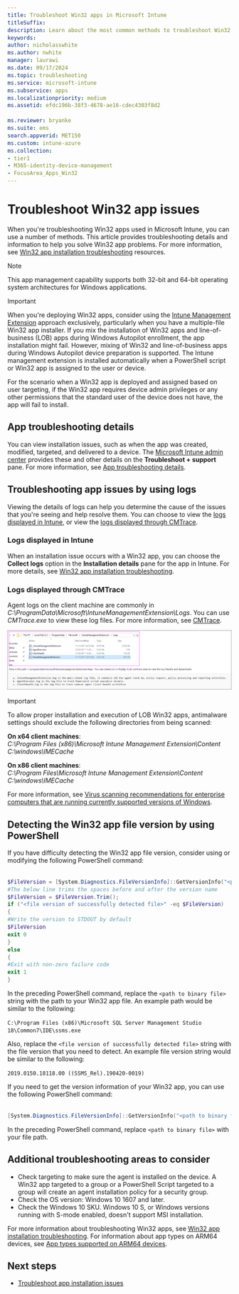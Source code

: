 ```yaml
---
title: Troubleshoot Win32 apps in Microsoft Intune
titleSuffix:
description: Learn about the most common methods to troubleshoot Win32 app issues with Microsoft Intune.
keywords:
author: nicholasswhite
ms.author: nwhite
manager: laurawi
ms.date: 09/17/2024
ms.topic: troubleshooting
ms.service: microsoft-intune
ms.subservice: apps
ms.localizationpriority: medium
ms.assetid: efdc196b-38f3-4678-ae16-cdec4303f8d2

ms.reviewer: bryanke
ms.suite: ems
search.appverid: MET150
ms.custom: intune-azure
ms.collection:
- tier1
- M365-identity-device-management
- FocusArea_Apps_Win32
---
```


# Troubleshoot Win32 app issues

When you're troubleshooting Win32 apps used in Microsoft Intune, you can use a number of methods. This article provides troubleshooting details and information to help you solve Win32 app problems. For more information, see [Win32 app installation troubleshooting](/troubleshoot/mem/intune/troubleshoot-app-install#win32-app-installation-troubleshooting) resources.

> [!NOTE]
> This app management capability supports both 32-bit and 64-bit operating system architectures for Windows applications.

> [!IMPORTANT]
> When you're deploying Win32 apps, consider using the [Intune Management Extension](../apps/intune-management-extension.md) approach exclusively, particularly when you have a multiple-file Win32 app installer. If you mix the installation of Win32 apps and line-of-business (LOB) apps during Windows Autopilot enrollment, the app installation might fail. However, mixing of Win32 and line-of-business apps during Windows Autopilot device preparation is supported. The Intune management extension is installed automatically when a PowerShell script or Win32 app is assigned to the user or device.
>
> For the scenario when a Win32 app is deployed and assigned based on user targeting, if the Win32 app requires device admin privileges or any other permissions that the standard user of the device does not have, the app will fail to install.

## App troubleshooting details

You can view installation issues, such as when the app was created, modified, targeted, and delivered to a device. The [Microsoft Intune admin center](https://go.microsoft.com/fwlink/?linkid=2109431) provides these and other details on the **Troubleshoot + support** pane. For more information, see [App troubleshooting details](/troubleshoot/mem/intune/troubleshoot-app-install#app-troubleshooting-details).

## Troubleshooting app issues by using logs

Viewing the details of logs can help you determine the cause of the issues that you're seeing and help resolve them. You can choose to view the [logs displayed in Intune](apps-win32-troubleshoot.md#logs-displayed-in-intune), or view the [logs displayed through CMTrace](apps-win32-troubleshoot.md#logs-displayed-through-cmtrace).

### Logs displayed in Intune

When an installation issue occurs with a Win32 app, you can choose the **Collect logs** option in the **Installation details** pane for the app in Intune. For more details, see [Win32 app installation troubleshooting](/troubleshoot/mem/intune/troubleshoot-app-install#win32-app-installation-troubleshooting).

### Logs displayed through CMTrace

Agent logs on the client machine are commonly in *C:\ProgramData\Microsoft\IntuneManagementExtension\Logs*. You can use *CMTrace.exe* to view these log files. For more information, see [CMTrace](/configmgr/core/support/cmtrace).

![Screenshot of the Agent logs on the client machine.](./media/apps-win32-app-management/apps-win32-app-10.png)

> [!IMPORTANT]
> To allow proper installation and execution of LOB Win32 apps, antimalware settings should exclude the following directories from being scanned:<p>
> **On x64 client machines**:<br>
> *C:\Program Files (x86)\Microsoft Intune Management Extension\Content*<br>
> *C:\windows\IMECache*
>
> **On x86 client machines**:<br>
> *C:\Program Files\Microsoft Intune Management Extension\Content*<br>
> *C:\windows\IMECache*
>
> For more information, see [Virus scanning recommendations for enterprise computers that are running currently supported versions of Windows](https://support.microsoft.com/help/822158/virus-scanning-recommendations-for-enterprise-computers).

## Detecting the Win32 app file version by using PowerShell

If you have difficulty detecting the Win32 app file version, consider using or modifying the following PowerShell command:

``` PowerShell

$FileVersion = [System.Diagnostics.FileVersionInfo]::GetVersionInfo("<path to binary file>").FileVersion
#The below line trims the spaces before and after the version name
$FileVersion = $FileVersion.Trim();
if ("<file version of successfully detected file>" -eq $FileVersion)
{
#Write the version to STDOUT by default
$FileVersion
exit 0
}
else
{
#Exit with non-zero failure code
exit 1
}
```

In the preceding PowerShell command, replace the `<path to binary file>` string with the path to your Win32 app file. An example path would be similar to the following:

`C:\Program Files (x86)\Microsoft SQL Server Management Studio 18\Common7\IDE\ssms.exe`

Also, replace the `<file version of successfully detected file>` string with the file version that you need to detect. An example file version string would be similar to the following:

`2019.0150.18118.00 ((SSMS_Rel).190420-0019)`

If you need to get the version information of your Win32 app, you can use the following PowerShell command:

``` PowerShell

[System.Diagnostics.FileVersionInfo]::GetVersionInfo("<path to binary file>").FileVersion

```

In the preceding PowerShell command, replace `<path to binary file>` with your file path.

## Additional troubleshooting areas to consider
- Check targeting to make sure the agent is installed on the device. A Win32 app targeted to a group or a PowerShell Script targeted to a group will create an agent installation policy for a security group.
- Check the OS version: Windows 10 1607 and later.
- Check the Windows 10 SKU. Windows 10 S, or Windows versions running with S-mode enabled, doesn't support MSI installation.

For more information about troubleshooting Win32 apps, see [Win32 app installation troubleshooting](/troubleshoot/mem/intune/troubleshoot-app-install#win32-app-installation-troubleshooting). For information about app types on ARM64 devices, see [App types supported on ARM64 devices](/troubleshoot/mem/intune/troubleshoot-app-install#app-types-supported-on-arm64-devices).

## Next steps

- [Troubleshoot app installation issues](/troubleshoot/mem/intune/app-management/troubleshoot-win32-app-install)
